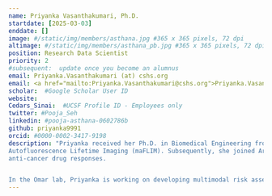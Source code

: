 ```yaml
---
name: Priyanka Vasanthakumari, Ph.D.
startdate: [2025-03-03]
enddate: []
image: #/static/img/members/asthana.jpg #365 x 365 pixels, 72 dpi
altimage: #/static/img/members/asthana_pb.jpg #365 x 365 pixels, 72 dpi
position: Research Data Scientist
priority: 2
#subsequent:  update once you become an alumnus
email: Priyanka.Vasanthakumari (at) cshs.org
email: <a href="mailto:Priyanka.Vasanthakumari@cshs.org">Priyanka.Vasanthakumari@cshs.org</a><br>
scholar:  #Google Scholar User ID
website:
Cedars_Sinai:  #UCSF Profile ID - Employees only
twitter: #Pooja_Seh
linkedin: #pooja-asthana-0602786b
github: priyanka9991
orcid: #0000-0002-3417-9198
description: "Priyanka received her Ph.D. in Biomedical Engineering from Texas A&M University in 2022. Her thesis focused on deep learning-based detection of oral and skin cancer using multi-spectral
Autofluorescence Lifetime Imaging (maFLIM). Subsequently, she joined Argonne National Laboratory as Postdoctoral Fellow, where she focused on developing machine learning models for predicting
anti-cancer drug responses. 


In the Omar lab, Priyanka is working on developing multimodal risk assessment tools for patients with prostate cancer using multiparametric MRI imaging (mpMRI) and digitized histopathology slides of biopsy specimens."
---
```

